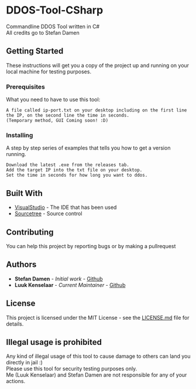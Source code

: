 # DDOS-Tool-CSharp

Commandline DDOS Tool written in C# 
<br>
All credits go to Stefan Damen
## Getting Started

These instructions will get you a copy of the project up and running on your local machine for testing purposes.

### Prerequisites

What you need to have to use this tool:

```
A file called ip-port.txt on your desktop including on the first line the IP, on the second line the time in seconds.
(Temporary method, GUI Coming soon! :D)
```

### Installing

A step by step series of examples that tells you how to get a version running.

```
Download the latest .exe from the releases tab.
Add the target IP into the txt file on your desktop.
Set the time in seconds for how long you want to ddos.
```

## Built With

* [VisualStudio](http://www.visualstudio.com/) - The IDE that has been used
* [Sourcetree](https://www.sourcetreeapp.com/) - Source control

## Contributing

You can help this project by reporting bugs or by making a pullrequest

## Authors

* **Stefan Damen** - *Initial work* - [Github](https://github.com/steef2000)
* **Luuk Kenselaar** - *Current Maintainer* - [Github](https://github.com/luuk2016)

## License

This project is licensed under the MIT License - see the [LICENSE.md](LICENSE.md) file for details.

## Illegal usage is prohibited

Any kind of illegal usage of this tool to cause damage to others can land you directly in jail :) <br> Please use this tool for security testing purposes only. <br> Me (Luuk Kenselaar) and Stefan Damen are not responsible for any of your actions.
